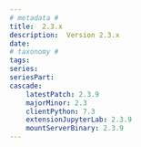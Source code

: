```yaml
---
# metadata # 
title:  2.3.x
description:  Version 2.3.x 
date: 
# taxonomy #
tags:
series:
seriesPart:
cascade:
    latestPatch: 2.3.9
    majorMinor: 2.3
    clientPython: 7.3
    extensionJupyterLab: 2.3.9
    mountServerBinary: 2.3.9
---
```

